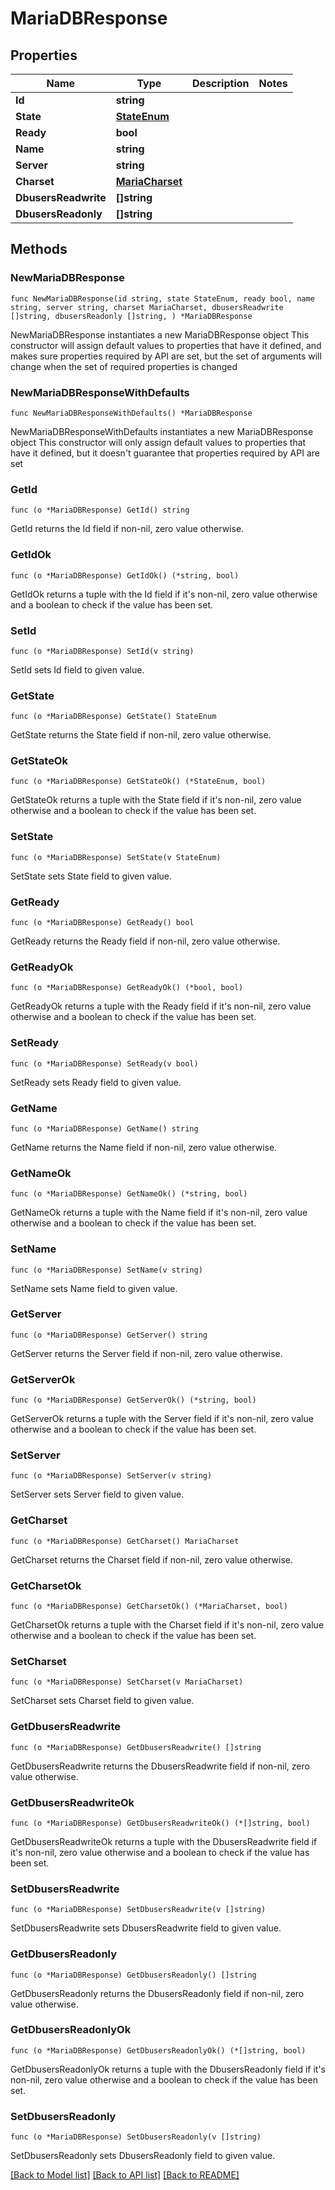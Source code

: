 # MariaDBResponse

## Properties

Name | Type | Description | Notes
------------ | ------------- | ------------- | -------------
**Id** | **string** |  | 
**State** | [**StateEnum**](StateEnum.md) |  | 
**Ready** | **bool** |  | 
**Name** | **string** |  | 
**Server** | **string** |  | 
**Charset** | [**MariaCharset**](MariaCharset.md) |  | 
**DbusersReadwrite** | **[]string** |  | 
**DbusersReadonly** | **[]string** |  | 

## Methods

### NewMariaDBResponse

`func NewMariaDBResponse(id string, state StateEnum, ready bool, name string, server string, charset MariaCharset, dbusersReadwrite []string, dbusersReadonly []string, ) *MariaDBResponse`

NewMariaDBResponse instantiates a new MariaDBResponse object
This constructor will assign default values to properties that have it defined,
and makes sure properties required by API are set, but the set of arguments
will change when the set of required properties is changed

### NewMariaDBResponseWithDefaults

`func NewMariaDBResponseWithDefaults() *MariaDBResponse`

NewMariaDBResponseWithDefaults instantiates a new MariaDBResponse object
This constructor will only assign default values to properties that have it defined,
but it doesn't guarantee that properties required by API are set

### GetId

`func (o *MariaDBResponse) GetId() string`

GetId returns the Id field if non-nil, zero value otherwise.

### GetIdOk

`func (o *MariaDBResponse) GetIdOk() (*string, bool)`

GetIdOk returns a tuple with the Id field if it's non-nil, zero value otherwise
and a boolean to check if the value has been set.

### SetId

`func (o *MariaDBResponse) SetId(v string)`

SetId sets Id field to given value.


### GetState

`func (o *MariaDBResponse) GetState() StateEnum`

GetState returns the State field if non-nil, zero value otherwise.

### GetStateOk

`func (o *MariaDBResponse) GetStateOk() (*StateEnum, bool)`

GetStateOk returns a tuple with the State field if it's non-nil, zero value otherwise
and a boolean to check if the value has been set.

### SetState

`func (o *MariaDBResponse) SetState(v StateEnum)`

SetState sets State field to given value.


### GetReady

`func (o *MariaDBResponse) GetReady() bool`

GetReady returns the Ready field if non-nil, zero value otherwise.

### GetReadyOk

`func (o *MariaDBResponse) GetReadyOk() (*bool, bool)`

GetReadyOk returns a tuple with the Ready field if it's non-nil, zero value otherwise
and a boolean to check if the value has been set.

### SetReady

`func (o *MariaDBResponse) SetReady(v bool)`

SetReady sets Ready field to given value.


### GetName

`func (o *MariaDBResponse) GetName() string`

GetName returns the Name field if non-nil, zero value otherwise.

### GetNameOk

`func (o *MariaDBResponse) GetNameOk() (*string, bool)`

GetNameOk returns a tuple with the Name field if it's non-nil, zero value otherwise
and a boolean to check if the value has been set.

### SetName

`func (o *MariaDBResponse) SetName(v string)`

SetName sets Name field to given value.


### GetServer

`func (o *MariaDBResponse) GetServer() string`

GetServer returns the Server field if non-nil, zero value otherwise.

### GetServerOk

`func (o *MariaDBResponse) GetServerOk() (*string, bool)`

GetServerOk returns a tuple with the Server field if it's non-nil, zero value otherwise
and a boolean to check if the value has been set.

### SetServer

`func (o *MariaDBResponse) SetServer(v string)`

SetServer sets Server field to given value.


### GetCharset

`func (o *MariaDBResponse) GetCharset() MariaCharset`

GetCharset returns the Charset field if non-nil, zero value otherwise.

### GetCharsetOk

`func (o *MariaDBResponse) GetCharsetOk() (*MariaCharset, bool)`

GetCharsetOk returns a tuple with the Charset field if it's non-nil, zero value otherwise
and a boolean to check if the value has been set.

### SetCharset

`func (o *MariaDBResponse) SetCharset(v MariaCharset)`

SetCharset sets Charset field to given value.


### GetDbusersReadwrite

`func (o *MariaDBResponse) GetDbusersReadwrite() []string`

GetDbusersReadwrite returns the DbusersReadwrite field if non-nil, zero value otherwise.

### GetDbusersReadwriteOk

`func (o *MariaDBResponse) GetDbusersReadwriteOk() (*[]string, bool)`

GetDbusersReadwriteOk returns a tuple with the DbusersReadwrite field if it's non-nil, zero value otherwise
and a boolean to check if the value has been set.

### SetDbusersReadwrite

`func (o *MariaDBResponse) SetDbusersReadwrite(v []string)`

SetDbusersReadwrite sets DbusersReadwrite field to given value.


### GetDbusersReadonly

`func (o *MariaDBResponse) GetDbusersReadonly() []string`

GetDbusersReadonly returns the DbusersReadonly field if non-nil, zero value otherwise.

### GetDbusersReadonlyOk

`func (o *MariaDBResponse) GetDbusersReadonlyOk() (*[]string, bool)`

GetDbusersReadonlyOk returns a tuple with the DbusersReadonly field if it's non-nil, zero value otherwise
and a boolean to check if the value has been set.

### SetDbusersReadonly

`func (o *MariaDBResponse) SetDbusersReadonly(v []string)`

SetDbusersReadonly sets DbusersReadonly field to given value.



[[Back to Model list]](../README.md#documentation-for-models) [[Back to API list]](../README.md#documentation-for-api-endpoints) [[Back to README]](../README.md)


